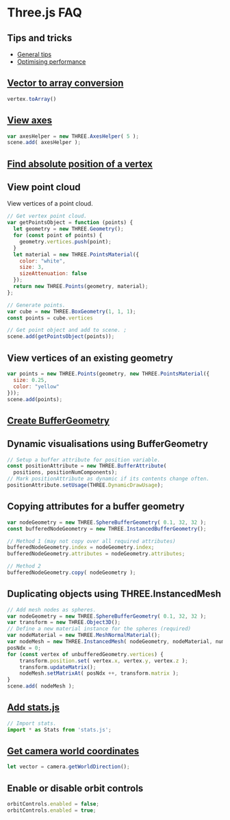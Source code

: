 # Three.js FAQ


## Tips and tricks
- [General tips](https://discoverthreejs.com/tips-and-tricks/)
- [Optimising performance](https://attackingpixels.com/tips-tricks-optimizing-three-js-performance/)

## [Vector to array conversion](https://github.com/mrdoob/three.js/blob/r114/src/math/Vector3.js#L688)
```javascript
vertex.toArray()
```

## [View axes](https://threejs.org/docs/#api/en/helpers/AxesHelper)
```javascript
var axesHelper = new THREE.AxesHelper( 5 );
scene.add( axesHelper );
```
## [Find absolute position of a vertex](https://stackoverflow.com/questions/11495089/how-to-get-the-absolute-position-of-a-vertex-in-three-js)

## View point cloud
View vertices of a point cloud.
```javascript
// Get vertex point cloud.
var getPointsObject = function (points) {
  let geometry = new THREE.Geometry();
  for (const point of points) {
    geometry.vertices.push(point);
  }
  let material = new THREE.PointsMaterial({
    color: "white",
    size: 3,
    sizeAttenuation: false
  });
  return new THREE.Points(geometry, material);
};

// Generate points.
var cube = new THREE.BoxGeometry(1, 1, 1);
const points = cube.vertices

// Get point object and add to scene. ;
scene.add(getPointsObject(points));
```

## View vertices of an existing geometry
```javascript
var points = new THREE.Points(geometry, new THREE.PointsMaterial({
  size: 0.25,
  color: "yellow"
}));
scene.add(points);
```

## [Create BufferGeometry](https://threejsfundamentals.org/threejs/lessons/threejs-custom-buffergeometry.html)

## Dynamic visualisations using BufferGeometry

```javascript
// Setup a buffer attribute for position variable.
const positionAttribute = new THREE.BufferAttribute(
  positions, positionNumComponents);
// Mark positionAttribute as dynamic if its contents change often.
positionAttribute.setUsage(THREE.DynamicDrawUsage);
```

## Copying attributes for a buffer geometry
```javascript
var nodeGeometry = new THREE.SphereBufferGeometry( 0.1, 32, 32 );
const bufferedNodeGeometry = new THREE.InstancedBufferGeometry();

// Method 1 (may not copy over all required attributes)
bufferedNodeGeometry.index = nodeGeometry.index;
bufferedNodeGeometry.attributes = nodeGeometry.attributes;

// Method 2
bufferedNodeGeometry.copy( nodeGeometry );
```

## Duplicating objects using THREE.InstancedMesh
```javascript
// Add mesh nodes as spheres.
var nodeGeometry = new THREE.SphereBufferGeometry( 0.1, 32, 32 );
var transform = new THREE.Object3D();
// Define a new material instance for the spheres (required)
var nodeMaterial = new THREE.MeshNormalMaterial();
var nodeMesh = new THREE.InstancedMesh( nodeGeometry, nodeMaterial, numVertices );
posNdx = 0;
for (const vertex of unbufferedGeometry.vertices) {
    transform.position.set( vertex.x, vertex.y, vertex.z );
    transform.updateMatrix();
    nodeMesh.setMatrixAt( posNdx ++, transform.matrix );
}
scene.add( nodeMesh );
```

## [Add stats.js](https://github.com/mrdoob/stats.js/)
```javascript
// Import stats.
import * as Stats from 'stats.js';
```

## [Get camera world coordinates](https://stackoverflow.com/questions/15696963/three-js-set-and-read-camera-look-vector/)
```javascript
let vector = camera.getWorldDirection();
```

## Enable or disable orbit controls
```javascript
orbitControls.enabled = false;
orbitControls.enabled = true;
```